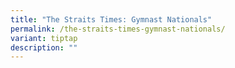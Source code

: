 ```yaml
---
title: "The Straits Times: Gymnast Nationals"
permalink: /the-straits-times-gymnast-nationals/
variant: tiptap
description: ""
---
```


